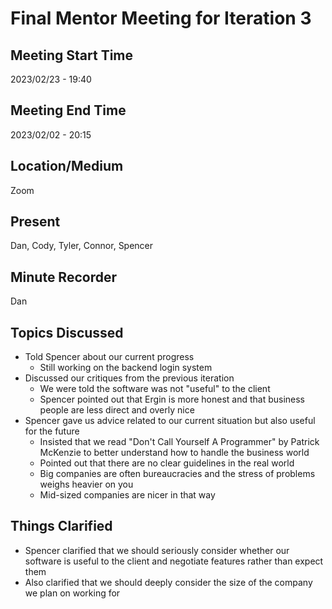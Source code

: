 # Final Mentor Meeting for Iteration 3

## Meeting Start Time

2023/02/23 - 19:40

## Meeting End Time

2023/02/02 - 20:15

## Location/Medium

Zoom

## Present

Dan, Cody, Tyler, Connor, Spencer

## Minute Recorder

Dan

## Topics Discussed

- Told Spencer about our current progress
    - Still working on the backend login system
- Discussed our critiques from the previous iteration
    - We were told the software was not "useful" to the client
    - Spencer pointed out that Ergin is more honest and that business people are less direct and overly nice
- Spencer gave us advice related to our current situation but also useful for the future
    - Insisted that we read "Don't Call Yourself A Programmer" by Patrick McKenzie to better understand how to handle the business world 
    - Pointed out that there are no clear guidelines in the real world
    - Big companies are often bureaucracies and the stress of problems weighs heavier on you
    - Mid-sized companies are nicer in that way

## Things Clarified
- Spencer clarified that we should seriously consider whether our software is useful to the client and negotiate features rather than expect them
- Also clarified that we should deeply consider the size of the company we plan on working for